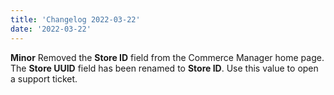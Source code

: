 ```yaml
---
title: 'Changelog 2022-03-22'
date: '2022-03-22'
---
```

**Minor** 
Removed the **Store ID** field from the Commerce Manager home page. The **Store UUID** field has been renamed to **Store ID**. Use this value to open a support ticket.
